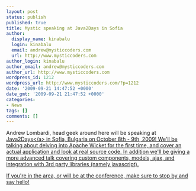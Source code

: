 ```yaml
---
layout: post
status: publish
published: true
title: Mystic speaking at Java2Days in Sofia
author:
  display_name: kinabalu
  login: kinabalu
  email: andrew@mysticcoders.com
  url: http://www.mysticcoders.com
author_login: kinabalu
author_email: andrew@mysticcoders.com
author_url: http://www.mysticcoders.com
wordpress_id: 1212
wordpress_url: http://www.mysticcoders.com/?p=1212
date: '2009-09-21 14:47:52 +0000'
date_gmt: '2009-09-21 21:47:52 +0000'
categories:
- News
tags: []
comments: []
---
```

<p>Andrew Lombardi, head geek around here will be speaking at <a href="http:&#47;&#47;java2days.com" target="_blank">Java2Days<&#47;a> in Sofia, Bulgaria on October 8th - 9th, 2009!  We'll be talking about delving into Apache Wicket for the first time, and cover an actual application and look at real source code.  In addition we'll be giving a more advanced talk covering custom components, models, ajax, and integration with 3rd party libraries (namely javascript).</p>
<p>If you're in the area, or will be at the conference, make sure to stop by and say hello!</p>
